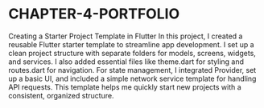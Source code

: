 # CHAPTER-4-PORTFOLIO

Creating a Starter Project Template in Flutter
In this project, I created a reusable Flutter starter template to streamline app development. I set up a clean project structure with separate folders for models, screens, widgets, and services. I also added essential files like theme.dart for styling and routes.dart for navigation. For state management, I integrated Provider, set up a basic UI, and included a simple network service template for handling API requests. This template helps me quickly start new projects with a consistent, organized structure.
